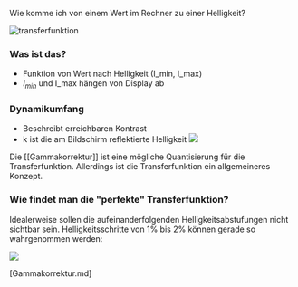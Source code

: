 Wie komme ich von einem Wert im Rechner zu einer Helligkeit?

![transferfunktion](transferfunktion.png)
### Was ist das?
- Funktion von Wert nach Helligkeit (I_min, I_max)
- $I_{min}$ und I_max hängen von Display ab

### Dynamikumfang
- Beschreibt erreichbaren Kontrast
- k ist die am Bildschirm reflektierte Helligkeit
![](dynamikumfang.png)

Die [[Gammakorrektur]] ist eine mögliche Quantisierung für die Transferfunktion.
Allerdings ist die Transferfunktion ein allgemeineres Konzept.

### Wie findet man die "perfekte" Transferfunktion?

Idealerweise sollen die aufeinanderfolgenden Helligkeitsabstufungen nicht sichtbar sein.
Helligkeitsschritte von 1%  bis 2% können gerade so wahrgenommen werden:

![](just_noticeable_difference.png)

[Gammakorrektur.md]

